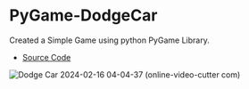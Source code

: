 # PyGame-DodgeCar
Created a Simple Game using python PyGame Library.
- [Source Code](https://github.com/Adeen317/DodgeCarGame-Python/blob/main/Pygame.py)
  
![Dodge Car 2024-02-16 04-04-37 (online-video-cutter com)](https://github.com/Adeen317/DodgeCarGame-Python/assets/112985225/18aa05e8-4de3-4c45-8b3e-571b7762eb62)


